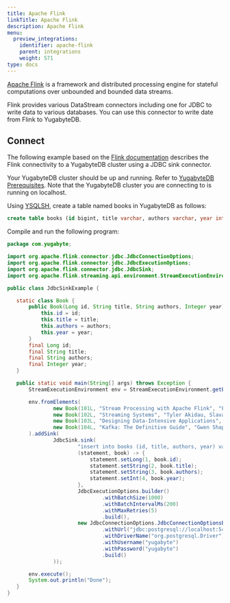 ```yaml
---
title: Apache Flink
linkTitle: Apache Flink
description: Apache Flink
menu:
  preview_integrations:
    identifier: apache-flink
    parent: integrations
    weight: 571
type: docs
---
```


[Apache Flink](https://flink.apache.org/) is a framework and distributed processing engine for stateful computations over unbounded and bounded data streams.

Flink provides various DataStream connectors including one for JDBC to write data to various databases. You can use this connector to write date from Flink to YugabyteDB.

## Connect

The following example based on the [Flink documentation](https://nightlies.apache.org/flink/flink-docs-release-1.17/docs/connectors/datastream/jdbc) describes the Flink connectivity to a YugabyteDB cluster using a JDBC sink connector.

Your YugabyteDB cluster should be up and running. Refer to [YugabyteDB Prerequisites](../../tools/#yugabytedb-prerequisites).
Note that the YugabyteDB cluster you are connecting to is running on localhost.

Using [YSQLSH](../../admin/ysqlsh/#starting-ysqlsh), create a table named books in YugabyteDB as follows:

```sql
create table books (id bigint, title varchar, authors varchar, year int);
```

Compile and run the following program:

```java
package com.yugabyte;

import org.apache.flink.connector.jdbc.JdbcConnectionOptions;
import org.apache.flink.connector.jdbc.JdbcExecutionOptions;
import org.apache.flink.connector.jdbc.JdbcSink;
import org.apache.flink.streaming.api.environment.StreamExecutionEnvironment;

public class JdbcSinkExample {

   static class Book {
       public Book(Long id, String title, String authors, Integer year) {
           this.id = id;
           this.title = title;
           this.authors = authors;
           this.year = year;
       }
       final Long id;
       final String title;
       final String authors;
       final Integer year;
   }

   public static void main(String[] args) throws Exception {
       StreamExecutionEnvironment env = StreamExecutionEnvironment.getExecutionEnvironment();

       env.fromElements(
               new Book(101L, "Stream Processing with Apache Flink", "Fabian Hueske, Vasiliki Kalavri", 2019),
               new Book(102L, "Streaming Systems", "Tyler Akidau, Slava Chernyak, Reuven Lax", 2018),
               new Book(103L, "Designing Data-Intensive Applications", "Martin Kleppmann", 2017),
               new Book(104L, "Kafka: The Definitive Guide", "Gwen Shapira, Neha Narkhede, Todd Palino", 2017)
       ).addSink(
               JdbcSink.sink(
                       "insert into books (id, title, authors, year) values (?, ?, ?, ?)",
                       (statement, book) -> {
                           statement.setLong(1, book.id);
                           statement.setString(2, book.title);
                           statement.setString(3, book.authors);
                           statement.setInt(4, book.year);
                       },
                       JdbcExecutionOptions.builder()
                               .withBatchSize(1000)
                               .withBatchIntervalMs(200)
                               .withMaxRetries(5)
                               .build(),
                       new JdbcConnectionOptions.JdbcConnectionOptionsBuilder()
                               .withUrl("jdbc:postgresql://localhost:5433/yugabyte")
                               .withDriverName("org.postgresql.Driver")
                               .withUsername("yugabyte")
                               .withPassword("yugabyte")
                               .build()
               ));

       env.execute();
       System.out.println("Done");
   }
}
```
